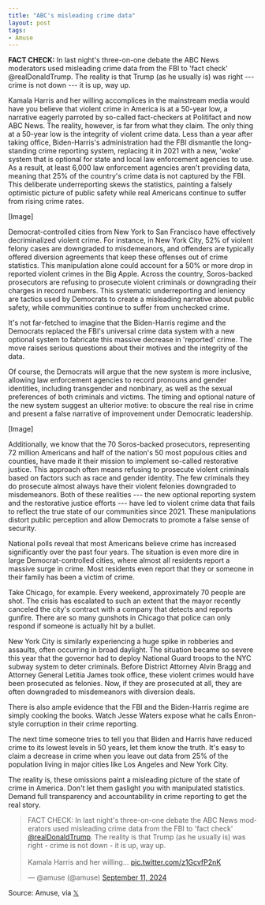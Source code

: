```yaml
---
title: "ABC's misleading crime data"
layout: post
tags:
- Amuse
---
```


**FACT CHECK:** In last night's three-on-one debate the ABC News moderators used misleading crime data from the FBI to 'fact check' @realDonaldTrump. The reality is that Trump (as he usually is) was right --- crime is not down --- it is up, way up.

Kamala Harris and her willing accomplices in the mainstream media would have you believe that violent crime in America is at a 50-year low, a narrative eagerly parroted by so-called fact-checkers at Politifact and now ABC News. The reality, however, is far from what they claim. The only thing at a 50-year low is the integrity of violent crime data. Less than a year after taking office, Biden-Harris's administration had the FBI dismantle the long-standing crime reporting system, replacing it in 2021 with a new, 'woke' system that is optional for state and local law enforcement agencies to use. As a result, at least 6,000 law enforcement agencies aren't providing data, meaning that 25% of the country's crime data is not captured by the FBI. This deliberate underreporting skews the statistics, painting a falsely optimistic picture of public safety while real Americans continue to suffer from rising crime rates.

[Image]

Democrat-controlled cities from New York to San Francisco have effectively decriminalized violent crime. For instance, in New York City, 52% of violent felony cases are downgraded to misdemeanors, and offenders are typically offered diversion agreements that keep these offenses out of crime statistics. This manipulation alone could account for a 50% or more drop in reported violent crimes in the Big Apple. Across the country, Soros-backed prosecutors are refusing to prosecute violent criminals or downgrading their charges in record numbers. This systematic underreporting and leniency are tactics used by Democrats to create a misleading narrative about public safety, while communities continue to suffer from unchecked crime.

It's not far-fetched to imagine that the Biden-Harris regime and the Democrats replaced the FBI's universal crime data system with a new optional system to fabricate this massive decrease in 'reported' crime. The move raises serious questions about their motives and the integrity of the data.

Of course, the Democrats will argue that the new system is more inclusive, allowing law enforcement agencies to record pronouns and gender identities, including transgender and nonbinary, as well as the sexual preferences of both criminals and victims. The timing and optional nature of the new system suggest an ulterior motive: to obscure the real rise in crime and present a false narrative of improvement under Democratic leadership.

[Image]

Additionally, we know that the 70 Soros-backed prosecutors, representing 72 million Americans and half of the nation's 50 most populous cities and counties, have made it their mission to implement so-called restorative justice. This approach often means refusing to prosecute violent criminals based on factors such as race and gender identity. The few criminals they do prosecute almost always have their violent felonies downgraded to misdemeanors. Both of these realities --- the new optional reporting system and the restorative justice efforts --- have led to violent crime data that fails to reflect the true state of our communities since 2021. These manipulations distort public perception and allow Democrats to promote a false sense of security.

National polls reveal that most Americans believe crime has increased significantly over the past four years. The situation is even more dire in large Democrat-controlled cities, where almost all residents report a massive surge in crime. Most residents even report that they or someone in their family has been a victim of crime.

Take Chicago, for example. Every weekend, approximately 70 people are shot. The crisis has escalated to such an extent that the mayor recently canceled the city's contract with a company that detects and reports gunfire. There are so many gunshots in Chicago that police can only respond if someone is actually hit by a bullet.

New York City is similarly experiencing a huge spike in robberies and assaults, often occurring in broad daylight. The situation became so severe this year that the governor had to deploy National Guard troops to the NYC subway system to deter criminals. Before District Attorney Alvin Bragg and Attorney General Letitia James took office, these violent crimes would have been prosecuted as felonies. Now, if they are prosecuted at all, they are often downgraded to misdemeanors with diversion deals.

There is also ample evidence that the FBI and the Biden-Harris regime are simply cooking the books. Watch Jesse Waters expose what he calls Enron-style corruption in their crime reporting.

The next time someone tries to tell you that Biden and Harris have reduced crime to its lowest levels in 50 years, let them know the truth. It's easy to claim a decrease in crime when you leave out data from 25% of the population living in major cities like Los Angeles and New York City.

The reality is, these omissions paint a misleading picture of the state of crime in America. Don't let them gaslight you with manipulated statistics. Demand full transparency and accountability in crime reporting to get the real story.

<blockquote class="twitter-tweet"><p lang="en" dir="ltr">FACT CHECK: In last night&#39;s three-on-one debate the ABC News moderators used misleading crime data from the FBI to &#39;fact check&#39; <a href="https://twitter.com/realDonaldTrump?ref_src=twsrc%5Etfw">@realDonaldTrump</a>. The reality is that Trump (as he usually is) was right - crime is not down - it is up, way up. <br><br>Kamala Harris and her willing… <a href="https://t.co/z1GcvfP2nK">pic.twitter.com/z1GcvfP2nK</a></p>&mdash; @amuse (@amuse) <a href="https://twitter.com/amuse/status/1833844205036216355?ref_src=twsrc%5Etfw">September 11, 2024</a></blockquote> <script async src="https://platform.twitter.com/widgets.js" charset="utf-8"></script>

Source: Amuse, via [𝕏](https://x.com)
